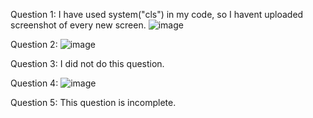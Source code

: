 Question 1:
I have used system("cls") in my code, so I havent uploaded screenshot of every new screen.
![image](https://github.com/Yesaullah/OOPSpring2024/assets/142867724/4df5a6ec-a6ac-4dea-b0eb-44d80b0672a1)

Question 2:
![image](https://github.com/Yesaullah/OOPSpring2024/assets/142867724/2363baed-4808-4b88-a652-adaf91399c6d)

Question 3:
I did not do this question.

Question 4:
![image](https://github.com/Yesaullah/OOPSpring2024/assets/142867724/7992fbd9-aa05-4ac0-8b69-036c8ad23ad9)

Question 5:
This question is incomplete.
